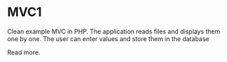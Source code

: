 # MVC1
Clean example MVC in PHP. The application reads files and displays them one by one. The user can enter values and store them in the database

Read more.
